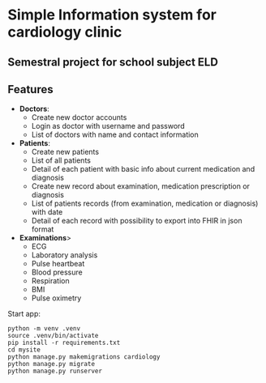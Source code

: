 # Simple Information system for cardiology clinic
## Semestral project for school subject ELD

## Features
- **Doctors**:
    - Create new doctor accounts
    - Login as doctor with username and password
    - List of doctors with name and contact information
- **Patients**:
    - Create new patients
    - List of all patients
    - Detail of each patient with basic info about current medication and diagnosis
    - Create new record about examination, medication prescription or diagnosis
    - List of patients records (from examination, medication or diagnosis) with date
    - Detail of each record with possibility to export into FHIR in json format
- **Examinations**>
    - ECG
    - Laboratory analysis
    - Pulse heartbeat
    - Blood pressure
    - Respiration
    - BMI
    - Pulse oximetry
 
Start app:
```
python -m venv .venv
source .venv/bin/activate
pip install -r requirements.txt
cd mysite
python manage.py makemigrations cardiology
python manage.py migrate
python manage.py runserver  
```
